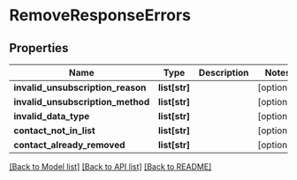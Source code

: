 # RemoveResponseErrors

## Properties
Name | Type | Description | Notes
------------ | ------------- | ------------- | -------------
**invalid_unsubscription_reason** | **list[str]** |  | [optional] 
**invalid_unsubscription_method** | **list[str]** |  | [optional] 
**invalid_data_type** | **list[str]** |  | [optional] 
**contact_not_in_list** | **list[str]** |  | [optional] 
**contact_already_removed** | **list[str]** |  | [optional] 

[[Back to Model list]](../README.md#documentation-for-models) [[Back to API list]](../README.md#documentation-for-api-endpoints) [[Back to README]](../README.md)


